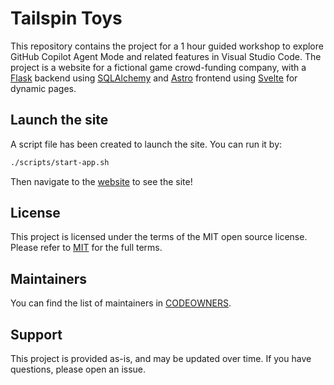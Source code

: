 # Tailspin Toys

This repository contains the project for a 1 hour guided workshop to explore GitHub Copilot Agent Mode and related features in Visual Studio Code. The project is a website for a fictional game crowd-funding company, with a [Flask](https://flask.palletsprojects.com/en/stable/) backend using [SQLAlchemy](https://www.sqlalchemy.org/) and [Astro](https://astro.build/) frontend using [Svelte](https://svelte.dev/) for dynamic pages.

## Launch the site

A script file has been created to launch the site. You can run it by:

```bash
./scripts/start-app.sh
```

Then navigate to the [website](http://localhost:4321) to see the site!

## License 

This project is licensed under the terms of the MIT open source license. Please refer to [MIT](./LICENSE.txt) for the full terms.

## Maintainers 

You can find the list of maintainers in [CODEOWNERS](./.github/CODEOWNERS).

## Support

This project is provided as-is, and may be updated over time. If you have questions, please open an issue.
